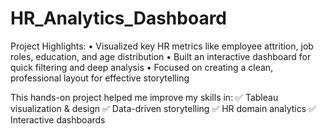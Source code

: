 # HR_Analytics_Dashboard
 Project Highlights:
 •  Visualized key HR metrics like employee attrition, job roles, education, and age distribution
 •  Built an interactive dashboard for quick filtering and deep analysis
 •  Focused on creating a clean, professional layout for effective storytelling

This hands-on project helped me improve my skills in:
✅ Tableau visualization & design
✅ Data-driven storytelling
✅ HR domain analytics
✅ Interactive dashboards
